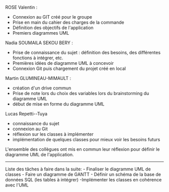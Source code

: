 ROSE Valentin :

  - Connexion au GIT créé pour le groupe
  - Prise en main du cahier des charges de la commande
  - Définition des objectifs de l'application
  - Premiers diagrammes UML


Nadia SOUMAILA SEKOU BERY :

- Prise de connaissance du sujet : définition des besoins, des différentes fonctions à intégrer, etc.
- Premières idées de diagramme UML à concevoir
- Connexion Git puis chargement du projet créé en local


Martin GLUMINEAU-MIMAULT : 
- création d'un drive commun 
- Prise de note lors du choix des variables lors du brainstorming du diagramme UML
- début de mise en forme du diagramme UML

Lucas Repetti--Tuya

- connaissance du sujet
- connexion au Git
- réflexion sur les classes à implémenter
- implémentation de quelques classes pour mieux voir les besoins futurs


L'ensemble des collègues ont mis en commun leur réflexion pour définir le diagramme UML de l'application.

------------------------------
Liste des tâches à faire dans la suite:
	- Finaliser le diagramme UML de classes 
	- Faire un diagramme de GANTT
	- Définir un schéma de la base de données SQL (les tables à intégrer) 
	-Implémenter les classes en cohérence avec l'UML 
